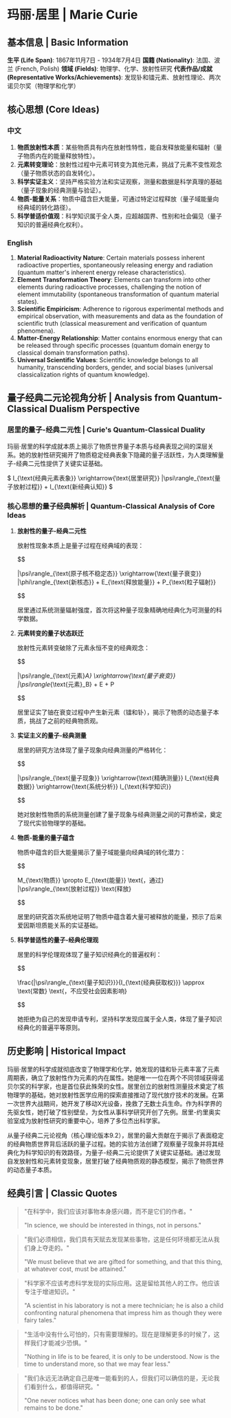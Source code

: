 # 玛丽·居里 | Marie Curie

## 基本信息 | Basic Information

**生平 (Life Span)**: 1867年11月7日 - 1934年7月4日
**国籍 (Nationality)**: 法国、波兰 (French, Polish)
**领域 (Fields)**: 物理学、化学、放射性研究
**代表作品/成就 (Representative Works/Achievements)**: 发现钋和镭元素、放射性理论、两次诺贝尔奖（物理学和化学）

## 核心思想 (Core Ideas)

### 中文
1. **物质放射性本质**：某些物质具有内在放射性特性，能自发释放能量和辐射（量子物质内在的能量释放特性）。
2. **元素转变理论**：放射性过程中元素可转变为其他元素，挑战了元素不变性观念（量子物质状态的自发转化）。
3. **科学实证主义**：坚持严格实验方法和实证观察，测量和数据是科学真理的基础（量子现象的经典测量与验证）。
4. **物质-能量关系**：物质中蕴含巨大能量，可通过特定过程释放（量子域能量向经典域的转化路径）。
5. **科学普适价值观**：科学知识属于全人类，应超越国界、性别和社会偏见（量子知识的普遍经典化权利）。

### English
1. **Material Radioactivity Nature**: Certain materials possess inherent radioactive properties, spontaneously releasing energy and radiation (quantum matter's inherent energy release characteristics).
2. **Element Transformation Theory**: Elements can transform into other elements during radioactive processes, challenging the notion of element immutability (spontaneous transformation of quantum material states).
3. **Scientific Empiricism**: Adherence to rigorous experimental methods and empirical observation, with measurements and data as the foundation of scientific truth (classical measurement and verification of quantum phenomena).
4. **Matter-Energy Relationship**: Matter contains enormous energy that can be released through specific processes (quantum domain energy to classical domain transformation paths).
5. **Universal Scientific Values**: Scientific knowledge belongs to all humanity, transcending borders, gender, and social biases (universal classicalization rights of quantum knowledge).

## 量子经典二元论视角分析 | Analysis from Quantum-Classical Dualism Perspective

### 居里的量子-经典二元性 | Curie's Quantum-Classical Duality

玛丽·居里的科学成就本质上揭示了物质世界量子本质与经典表现之间的深层关系。她的放射性研究揭开了物质稳定经典表象下隐藏的量子活跃性，为人类理解量子-经典二元性提供了关键实证基础。

$`
I_{\text{经典元素表象}} \xrightarrow{\text{居里研究}} |\psi\rangle_{\text{量子放射过程}} + I_{\text{新经典认知}}
`$

### 核心思想的量子经典解析 | Quantum-Classical Analysis of Core Ideas

1. **放射性的量子-经典二元性**

   放射性现象本质上是量子过程在经典域的表现：

   $$

   
   |\psi\rangle_{\text{原子核不稳定态}} \xrightarrow{\text{量子衰变}} |\phi\rangle_{\text{新核态}} + E_{\text{释放能量}} + P_{\text{粒子辐射}}
   
   $$

   居里通过系统测量辐射强度，首次将这种量子现象精确地经典化为可测量的科学数据。

2. **元素转变的量子状态跃迁**

   放射性元素转变破除了元素永恒不变的经典观念：

   $$

   
   |\psi\rangle_{\text{元素}_A} \xrightarrow{\text{量子衰变}} |\psi\rangle_{\text{元素}_B} + E + P
   
   $$

   居里证实了铀在衰变过程中产生新元素（镭和钋），揭示了物质的动态量子本质，挑战了之前的经典物质观。

3. **实证主义的量子-经典测量**

   居里的研究方法体现了量子现象向经典测量的严格转化：

   $$

   
   |\psi\rangle_{\text{量子现象}} \xrightarrow{\text{精确测量}} I_{\text{经典数据}} \xrightarrow{\text{系统分析}} I_{\text{科学知识}}
   
   $$

   她对放射性物质的系统测量创建了量子现象与经典测量之间的可靠桥梁，奠定了现代实验物理学的基础。

4. **物质-能量的量子蕴含**

   物质中蕴含的巨大能量揭示了量子域能量向经典域的转化潜力：

   $$

   
   M_{\text{物质}} \propto E_{\text{能量}} \text{，通过} |\psi\rangle_{\text{放射过程}} \text{释放}
   
   $$

   居里的研究首次系统地证明了物质中蕴含着大量可被释放的能量，预示了后来爱因斯坦质能关系的实证基础。

5. **科学普适性的量子-经典伦理观**

   居里的科学伦理观体现了量子知识经典化的普遍权利：

   $$

   
   \frac{|\psi\rangle_{\text{量子知识}}}{I_{\text{经典获取权}}} \approx \text{常数} \text{，不应受社会因素影响}
   
   $$

   她拒绝为自己的发现申请专利，坚持科学发现应属于全人类，体现了量子知识经典化的普遍平等原则。

## 历史影响 | Historical Impact

玛丽·居里的科学成就彻底改变了物理学和化学，她发现的镭和钋元素丰富了元素周期表，确立了放射性作为元素的内在属性。她是唯一一位在两个不同领域获得诺贝尔奖的科学家，也是首位获此殊荣的女性。居里创立的放射性测量技术奠定了核物理学的基础，她对放射性医学应用的探索直接推动了现代放疗技术的发展。在第一次世界大战期间，她开发了移动X光设备，挽救了无数士兵生命。作为科学界的先驱女性，她打破了性别壁垒，为女性从事科学研究开创了先例。居里-约里奥实验室成为放射性研究的重要中心，培养了多位杰出科学家。

从量子经典二元论视角（核心理论版本9.2），居里的最大贡献在于揭示了表面稳定的经典物质世界背后活跃的量子过程。她的实验方法创建了观察量子现象并将其经典化为科学知识的有效路径，为量子-经典二元论提供了关键实证基础。通过发现自发放射性和元素转变现象，居里打破了经典物质观的静态模型，揭示了物质世界的动态量子本质。

## 经典引言 | Classic Quotes

> "在科学中，我们应该对事物本身感兴趣，而不是它们的作者。"
>
> "In science, we should be interested in things, not in persons."

> "我们必须相信，我们具有天赋去发现某些事物，这是任何环境都无法从我们身上夺走的。"
>
> "We must believe that we are gifted for something, and that this thing, at whatever cost, must be attained."

> "科学家不应该考虑科学发现的实际应用。这是留给其他人的工作。他应该专注于增进知识。"
>
> "A scientist in his laboratory is not a mere technician; he is also a child confronting natural phenomena that impress him as though they were fairy tales."

> "生活中没有什么可怕的，只有需要理解的。现在是理解更多的时候了，这样我们才能减少恐惧。"
>
> "Nothing in life is to be feared, it is only to be understood. Now is the time to understand more, so that we may fear less."

> "我们永远无法确定自己是唯一能看到的人，但我们可以确信的是，无论我们看到什么，都值得研究。"
>
> "One never notices what has been done; one can only see what remains to be done."
